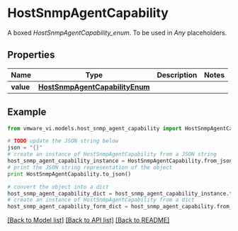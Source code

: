 # HostSnmpAgentCapability

A boxed *HostSnmpAgentCapability_enum*. To be used in *Any* placeholders. 

## Properties
Name | Type | Description | Notes
------------ | ------------- | ------------- | -------------
**value** | [**HostSnmpAgentCapabilityEnum**](HostSnmpAgentCapabilityEnum.md) |  | 

## Example

```python
from vmware_vi.models.host_snmp_agent_capability import HostSnmpAgentCapability

# TODO update the JSON string below
json = "{}"
# create an instance of HostSnmpAgentCapability from a JSON string
host_snmp_agent_capability_instance = HostSnmpAgentCapability.from_json(json)
# print the JSON string representation of the object
print HostSnmpAgentCapability.to_json()

# convert the object into a dict
host_snmp_agent_capability_dict = host_snmp_agent_capability_instance.to_dict()
# create an instance of HostSnmpAgentCapability from a dict
host_snmp_agent_capability_form_dict = host_snmp_agent_capability.from_dict(host_snmp_agent_capability_dict)
```
[[Back to Model list]](../README.md#documentation-for-models) [[Back to API list]](../README.md#documentation-for-api-endpoints) [[Back to README]](../README.md)


